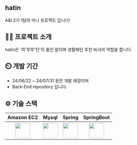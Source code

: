 ## hatin
A&I 2기 1팀의 미니 프로젝트 입니다!

## 👨‍🏫 프로젝트 소개
hatin은 '하'루루'틴'의 줄인 말이며 생활패턴 추천 비서의 역할을 합니다.

## ⏲️ 개발 기간
+ 24/06/22 ~ 24/07/31 동안 개발 예정이며 <br>
+ Back-End repository 입니다. <br>

## ⚙️ 기술 스택
<table>
  <tr>
    <th scope="col">Amazon EC2</th>
    <th scope="col">Mysql</th>
    <th scope="col">Spring</th>
    <th scope="col">SpringBoot</th>
  </tr>
  <tr>
    <th scope="col"><img src = "https://simpleicons.org/icons/amazonec2.svg" width = "50" height = "50"></th>
    <th scope="col"><img src="https://camo.githubusercontent.com/69fa8ed185f6026de241b4a3eb05855be4660cbc2d36f01b9e9b64e32e0472da/68747470733a2f2f74656368737461636b2d67656e657261746f722e76657263656c2e6170702f6d7973716c2d69636f6e2e737667" width = "50" height = "50"></th>
    <th scope="col"><img src = "https://camo.githubusercontent.com/491e3e316785d254f8709adfeb919a68582e0bef2946e15195e1f66de5e98b10/68747470733a2f2f7777772e766563746f726c6f676f2e7a6f6e652f6c6f676f732f737072696e67696f2f737072696e67696f2d69636f6e2e737667" width = "50" height = "50"></th>
    <th scope="col"><img src="https://camo.githubusercontent.com/8e4f6013cddadec00c5ff9bd422bb69d779606e0b0d18e7a40b74a01b534e8d7/68747470733a2f2f74312e6461756d63646e2e6e65742f6366696c652f746973746f72792f323730333444344635384536363046363136" width = "50" height = "50"></th>
  </tr>
</table>


